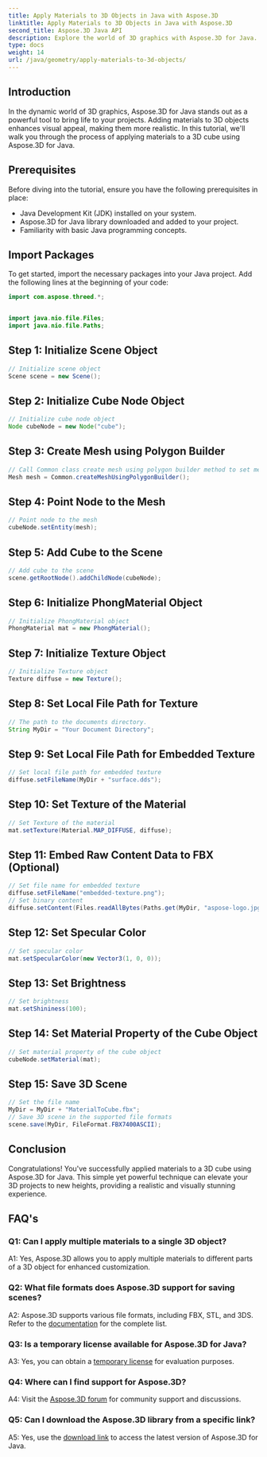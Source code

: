 ```yaml
---
title: Apply Materials to 3D Objects in Java with Aspose.3D
linktitle: Apply Materials to 3D Objects in Java with Aspose.3D
second_title: Aspose.3D Java API
description: Explore the world of 3D graphics with Aspose.3D for Java. Learn how to apply materials to 3D objects seamlessly. Elevate your projects with realistic visuals.
type: docs
weight: 14
url: /java/geometry/apply-materials-to-3d-objects/
---
```

## Introduction

In the dynamic world of 3D graphics, Aspose.3D for Java stands out as a powerful tool to bring life to your projects. Adding materials to 3D objects enhances visual appeal, making them more realistic. In this tutorial, we'll walk you through the process of applying materials to a 3D cube using Aspose.3D for Java.

## Prerequisites

Before diving into the tutorial, ensure you have the following prerequisites in place:

- Java Development Kit (JDK) installed on your system.
- Aspose.3D for Java library downloaded and added to your project.
- Familiarity with basic Java programming concepts.

## Import Packages

To get started, import the necessary packages into your Java project. Add the following lines at the beginning of your code:

```java
import com.aspose.threed.*;


import java.nio.file.Files;
import java.nio.file.Paths;
```

## Step 1: Initialize Scene Object

```java
// Initialize scene object
Scene scene = new Scene();
```

## Step 2: Initialize Cube Node Object

```java
// Initialize cube node object
Node cubeNode = new Node("cube");
```

## Step 3: Create Mesh using Polygon Builder

```java
// Call Common class create mesh using polygon builder method to set mesh instance
Mesh mesh = Common.createMeshUsingPolygonBuilder();
```

## Step 4: Point Node to the Mesh

```java
// Point node to the mesh
cubeNode.setEntity(mesh);
```

## Step 5: Add Cube to the Scene

```java
// Add cube to the scene
scene.getRootNode().addChildNode(cubeNode);
```

## Step 6: Initialize PhongMaterial Object

```java
// Initialize PhongMaterial object
PhongMaterial mat = new PhongMaterial();
```

## Step 7: Initialize Texture Object

```java
// Initialize Texture object
Texture diffuse = new Texture();
```

## Step 8: Set Local File Path for Texture

```java
// The path to the documents directory.
String MyDir = "Your Document Directory";
```

## Step 9: Set Local File Path for Embedded Texture

```java
// Set local file path for embedded texture
diffuse.setFileName(MyDir + "surface.dds");
```

## Step 10: Set Texture of the Material

```java
// Set Texture of the material
mat.setTexture(Material.MAP_DIFFUSE, diffuse);
```

## Step 11: Embed Raw Content Data to FBX (Optional)

```java
// Set file name for embedded texture
diffuse.setFileName("embedded-texture.png");
// Set binary content
diffuse.setContent(Files.readAllBytes(Paths.get(MyDir, "aspose-logo.jpg")));
```

## Step 12: Set Specular Color

```java
// Set specular color
mat.setSpecularColor(new Vector3(1, 0, 0));
```

## Step 13: Set Brightness

```java
// Set brightness
mat.setShininess(100);
```

## Step 14: Set Material Property of the Cube Object

```java
// Set material property of the cube object
cubeNode.setMaterial(mat);
```

## Step 15: Save 3D Scene

```java
// Set the file name
MyDir = MyDir + "MaterialToCube.fbx";
// Save 3D scene in the supported file formats
scene.save(MyDir, FileFormat.FBX7400ASCII);
```

## Conclusion

Congratulations! You've successfully applied materials to a 3D cube using Aspose.3D for Java. This simple yet powerful technique can elevate your 3D projects to new heights, providing a realistic and visually stunning experience.

## FAQ's

### Q1: Can I apply multiple materials to a single 3D object?

A1: Yes, Aspose.3D allows you to apply multiple materials to different parts of a 3D object for enhanced customization.

### Q2: What file formats does Aspose.3D support for saving scenes?

A2: Aspose.3D supports various file formats, including FBX, STL, and 3DS. Refer to the [documentation](https://reference.aspose.com/3d/java/) for the complete list.

### Q3: Is a temporary license available for Aspose.3D for Java?

A3: Yes, you can obtain a [temporary license](https://purchase.aspose.com/temporary-license/) for evaluation purposes.

### Q4: Where can I find support for Aspose.3D?

A4: Visit the [Aspose.3D forum](https://forum.aspose.com/c/3d/18) for community support and discussions.

### Q5: Can I download the Aspose.3D library from a specific link?

A5: Yes, use the [download link](https://releases.aspose.com/3d/java/) to access the latest version of Aspose.3D for Java.
